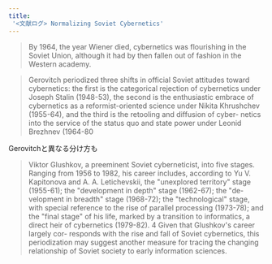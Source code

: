 ```yaml
---
title:
 '<文献ログ> Normalizing Soviet Cybernetics'
---
```


> By 1964,
>  the year Wiener died, cybernetics was flourishing in the Soviet Union,
>  although it had by then fallen out of fashion in the Western academy.

> Gerovitch periodized three shifts in official Soviet attitudes toward cybernetics: the first is the categorical rejection of cybernetics under Joseph Stalin (1948-53), the second is the enthusiastic embrace of cybernetics as a reformist-oriented science under Nikita Khrushchev
>  (1955-64), and the third is the retooling and diffusion of cyber- netics into the service of the status quo and state power under Leonid Brezhnev (1964-80

Gerovitchと異なる分け方も
> Viktor Glushkov, a preeminent Soviet cyberneticist, into five stages. Ranging from 1956 to 1982, his career includes, according to Yu V. Kapitonova and A. A. Letichevskii, the "unexplored territory" stage (1955-61); the "development in depth" stage (1962-67); the "de- velopment in breadth" stage (1968-72); the "technological" stage, with special reference to the rise of parallel processing (1973-78); and the "final stage" of his life, marked by a transition to informatics, a direct heir of cybernetics (1979-82). 4 Given that Glushkov's career largely cor- responds with the rise and fall of Soviet cybernetics, this periodization may suggest another measure for tracing the changing relationship of Soviet society to early information sciences.
